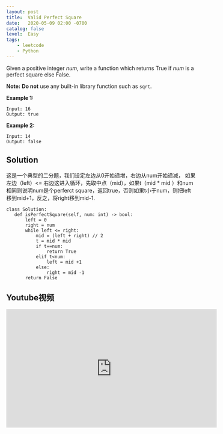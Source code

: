 ```yaml
---
layout: post
title:  Valid Perfect Square
date:   2020-05-09 02:00 -0700
catalog: false
level:  Easy
tags:
    - leetcode
    - Python
---
```


Given a positive integer *num*, write a function which returns True if *num* is a perfect square else False.

**Note:** **Do not** use any built-in library function such as `sqrt`.

**Example 1:**

```
Input: 16
Output: true
```

**Example 2:**

```
Input: 14
Output: false
```

## Solution

这是一个典型的二分题，我们设定左边从0开始递增，右边从num开始递减， 如果左边（left）<= 右边这进入循环，先取中点（mid），如果t（mid * mid ）和num相同则说明num是个perferct square，返回true，否则如果t小于num，则把left移到mid+1，反之，将right移到mid-1.

 ```
class Solution:
    def isPerfectSquare(self, num: int) -> bool:
        left = 0
        right = num
        while left <= right:
            mid = (left + right) // 2
            t = mid * mid
            if t==num:
                return True
            elif t<num:
                left = mid +1
            else:
                right = mid -1
        return False
 ```

 ## Youtube视频

 <iframe width="560" height="315" src="https://www.youtube.com/embed/TqiXE_MicWw" frameborder="0" allow="accelerometer; autoplay; encrypted-media; gyroscope; picture-in-picture" allowfullscreen></iframe>
 